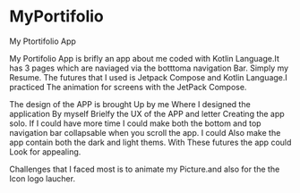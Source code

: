 # MyPortifolio
My Ptortifolio App

My Portifolio App is brifly an app about me coded with Kotlin Language.It has 3 pages which are naviaged via the botttoma navigation Bar. Simply my Resume.
The futures that I used is Jetpack Compose and Kotlin Language.I practiced The animation for screens with the JetPack Compose.

The design of the APP is brought Up by me Where I designed the application By myself Brielfy the UX of the APP and letter Creating the app solo.
If I could have more time I could make both the bottom and top navigation bar collapsable when you scroll the app. I could Also make the app contain both the dark and light thems.
With These futures the app could Look for appealing.

Challenges that I faced most is to animate my Picture.and also for the the Icon logo laucher.
